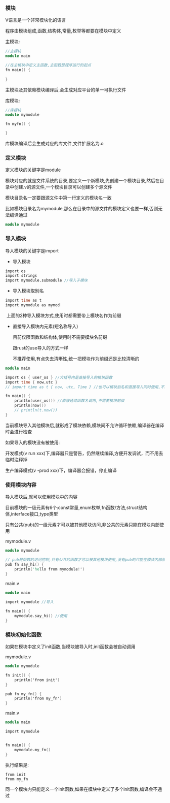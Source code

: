 ### 模块

V语言是一个非常模块化的语言

程序由模块组成,函数,结构体,常量,枚举等都要在模块中定义

主模块:

```v
//主模块
module main

//在主模块中定义主函数,主函数是程序运行的起点
fn main() {
	
}
```

主模块及其依赖模块编译后,会生成对应平台的单一可执行文件

库模块:

```v
//库模块
module mymodule

fn myfn() {

}
```

库模块编译后会生成对应的库文件,文件扩展名为.o

### 定义模块

定义模块的关键字是module

模块对应的就是文件系统的目录,要定义一个新模块,先创建一个模块目录,然后在目录中创建.v的源文件,一个模块目录可以创建多个源文件

模块目录名一定要跟源文件中第一行定义的模块名一致

比如模块目录名为mymodule,那么在目录中的源文件的模块定义也要一样,否则无法编译通过

```v
module mymodule
```

### 导入模块

导入模块的关键字是import

- 导入模块


```v
import os
import strings
import mymodule.submodule //导入子模块
```

- 导入模块取别名

```v
import time as t
import mymodule as mymod
```

​	上面的2种导入模块方式,使用时都需要带上模块名作为前缀

- 直接导入模块内元素(短名称导入)

  目前仅限函数和结构体,使用时不需要模块名前缀

  跟rust的use导入的方式一样

  不推荐使用,有点失去清晰性,统一把模块作为前缀还是比较清晰的

```v
module main

import os { user_os } //大括号内是直接导入的模块函数
import time { now,utc }
// import time as t { now, utc, Time } //也可以模块别名和直接导入同时使用,不过很少场景会同时使用

fn main() {
	println(user_os()) //直接通过函数名调用,不需要模块前缀
	println(now())
	// println(t.now())
}
```

当前模块导入其他模块后,就形成了模块依赖,模块间不允许循环依赖,编译器在编译时会进行检查

如果导入的模块没有被使用:

开发模式(v run xxx)下,编译器只是警告，仍然继续编译,方便开发调试，而不用去临时注释掉

生产编译模式(v -prod xxx)下，编译器会报错，停止编译

### 使用模块内容

导入模块后,就可以使用模块中的内容

目前模块的一级元素有6个:const常量,enum枚举,fn函数/方法,struct结构体,interface接口,type类型

只有公共(pub)的一级元素才可以被其他模块访问,非公共的元素只能在模块内部使用

mymodule.v

```v
module mymodule

// pub是函数的访问控制,只有公共的函数才可以被其他模块使用,没有pub的只能在模块内部使用
pub fn say_hi() {
	println('hello from mymodule!')
}
```

 main.v

```v
module main

import mymodule //导入

fn main() {
	mymodule.say_hi() //使用
}
```

### 模块初始化函数

如果在模块中定义了init函数,当模块被导入时,init函数会被自动调用

mymodule.v

```v
module mymodule

fn init() {
    println('from init')
}

pub fn my_fn() {
    println('from my_fn')
}
```

main.v

```v
module main

import mymodule


fn main() {
    mymodule.my_fn()
}
```

执行结果是:

```
from init
from my_fn
```

同一个模块内只能定义一个init函数,如果在模块中定义了多个init函数,编译会不通过



